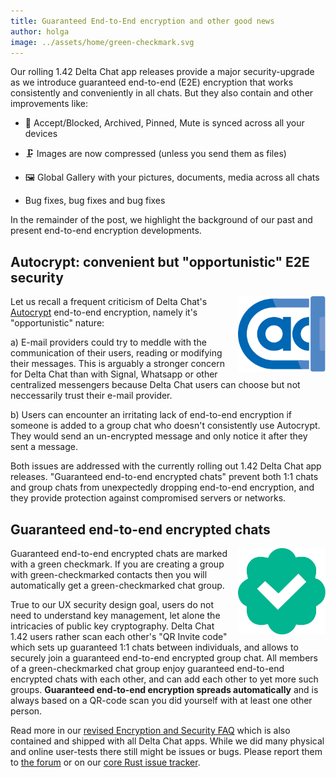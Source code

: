 ```yaml
---
title: Guaranteed End-to-End encryption and other good news 
author: holga
image: ../assets/home/green-checkmark.svg
---
```


Our rolling 1.42 Delta Chat app releases provide a major security-upgrade
as we introduce guaranteed end-to-end (E2E) encryption 
that works consistently and conveniently in all chats. 
But they also contain and other improvements like: 

- 🔄 Accept/Blocked, Archived, Pinned, Mute is synced across all your devices

- 🗜️ Images are now compressed (unless you send them as files)

- 🖼️ Global Gallery with your pictures, documents, media across all chats

- Bug fixes, bug fixes and bug fixes 

In the remainder of the post, 
we highlight the background of our past and present end-to-end encryption developments. 

## Autocrypt: convenient but "opportunistic" E2E security 

<img src="../assets/logos/autocrypt.svg" width="140" style="float:right; margin-left:1em;" />  

Let us recall a frequent criticism of Delta Chat's [Autocrypt](https://autocrypt.org) 
end-to-end encryption, namely it's "opportunistic" nature: 

a) E-mail providers could try to meddle with 
   the communication of their users, reading or modifying their messages. 
   This is arguably a stronger concern for Delta Chat than with Signal, Whatsapp 
   or other centralized messengers 
   because Delta Chat users can choose but not neccessarily trust their e-mail provider. 

b) Users can encounter an irritating lack of end-to-end encryption 
   if someone is added to a group chat who doesn't consistently use Autocrypt. 
   They would send an un-encrypted message and only notice it after they sent a message. 

Both issues are addressed with the currently rolling out 1.42 Delta Chat app releases. 
"Guaranteed end-to-end encrypted chats" prevent both 1:1 chats and group chats 
from unexpectedly dropping end-to-end encryption,
and they provide protection against compromised servers or networks. 

## Guaranteed end-to-end encrypted chats 

<img src="../assets/home/green-checkmark.svg" width="140" style="float:right; margin-left:1em;" />  

Guaranteed end-to-end encrypted chats are marked with a green checkmark.
If you are creating a group with green-checkmarked contacts 
then you will automatically get a green-checkmarked chat group. 

True to our UX security design goal, 
users do not need to understand key management, 
let alone the intricacies of public key cryptography.
Delta Chat 1.42 users rather scan each other's "QR Invite code" 
which sets up guaranteed 1:1 chats between individuals, 
and allows to securely join a guaranteed end-to-end encrypted group chat. 
All members of a green-checkmarked chat group 
enjoy guaranteed end-to-end encrypted chats with each other,
and can add each other to yet more such groups. 
**Guaranteed end-to-end encryption spreads automatically**
and is always based on a QR-code scan you did yourself with at least one other person. 

Read more in our [revised Encryption and Security FAQ](https://delta.chat/en/help#encryption-and-security) 
which is also contained and shipped with all Delta Chat apps. 
While we did many physical and online user-tests
there still might be issues or bugs.
Please report them to [the forum](https://support.delta.chat) 
or on our [core Rust issue tracker](https://github.com/deltachat/deltachat-core-rust/issues).


